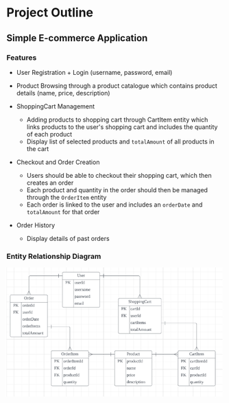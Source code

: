 # Project Outline

## Simple E-commerce Application

### Features

- User Registration + Login (username, password, email)

- Product Browsing through a product catalogue which contains product details (name, price, description)

- ShoppingCart Management
	- Adding products to shopping cart through CartItem entity which links products to the user's shopping cart and includes the quantity of each product
	- Display list of selected products and `totalAmount` of all products in the cart

- Checkout and Order Creation
	- Users should be able to checkout their shopping cart, which then creates an order
	- Each product and quantity in the order should then be managed through the `OrderItem` entity
	- Each order is linked to the user and includes an `orderDate` and `totalAmount` for that order

- Order History
	- Display details of past orders

### Entity Relationship Diagram

![alt text](https://github.com/hangwl/soloproject-1/blob/master/images/ERD.png)

